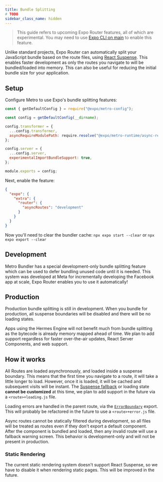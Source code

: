 ```yaml
---
title: Bundle Splitting
# TODO
sidebar_class_name: hidden
---
```


> This guide refers to upcoming Expo Router features, all of which are experimental. You may need to use [Expo CLI on main](https://github.com/expo/expo/blob/main/packages/%40expo/cli/README.md#contributing) to enable this feature.

Unlike standard projects, Expo Router can automatically split your JavaScript bundle based on the route files, using [React Suspense](https://react.dev/reference/react/Suspense). This enables faster development as only the routes you navigate to will be bundled/loaded into memory. This can also be useful for reducing the initial bundle size for your application.

## Setup

Configure Metro to use Expo's bundle splitting features:

```js title=metro.config.js
const { getDefaultConfig } = require("@expo/metro-config");

const config = getDefaultConfig(__dirname);

config.transformer = {
  ...config.transformer,
  asyncRequireModulePath: require.resolve("@expo/metro-runtime/async-require"),
};

config.server = {
  ...config.server,
  experimentalImportBundleSupport: true,
};

module.exports = config;
```

Next, enable the feature:

```json title=app.json
{
  "expo": {
    "extra": {
      "router": {
        "asyncRoutes": "development"
      }
    }
  }
}
```

Now you'll need to clear the bundler cache: `npx expo start --clear` or `npx expo export --clear`

## Development

Metro Bundler has a special development-only bundle splitting feature which can be used to defer bundling unused code until it is needed. This system was developed at Meta for incrementally developing the Facebook app at scale, Expo Router enables you to use it automatically!

## Production

Production bundle splitting is still in development. When you bundle for production, all suspense boundaries will be disabled and there will be no loading states.

Apps using the Hermes Engine will not benefit much from bundle splitting as the bytecode is already memory mapped ahead of time. We plan to add support regardless for faster over-the-air updates, React Server Components, and web support.

## How it works

<!-- TODO: Loading states -->

All Routes are loaded asynchronously, and loaded inside a suspense boundary. This means that the first time you navigate to a route, it will take a little longer to load. However, once it is loaded, it will be cached and subsequent visits will be instant. The [Suspense fallback](https://react.dev/reference/react/Suspense#displaying-a-fallback-while-content-is-loading) or loading state **cannot be customized** at this time, we plan to add support in the future via a `<route>+loading.js` file.

<!-- TODO: Errors -->

Loading errors are handled in the parent route, via the [`ErrorBoundary`](/docs/features/errors) export. This will probably be refactored in the future to use a `<route>+error.js` file.

Async routes cannot be statically filtered during development, so all files will be treated as routes even if they don't export a default component. After the component is bundled and loaded, then any invalid route will use a fallback warning screen. This behavior is development-only and will not be present in production.

### Static Rendering

The current static rendering system doesn't support React Suspense, so we have to disable it when rendering static pages. This will be improved in the future.
